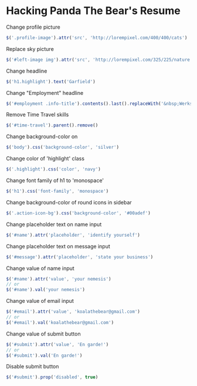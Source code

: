 # Hacking Panda The Bear's Resume

Change profile picture
```javascript
$('.profile-image').attr('src', 'http://lorempixel.com/400/400/cats')
```

Replace sky picture
```javascript
$('#left-image img').attr('src', 'http://lorempixel.com/325/225/nature')
```

Change headline
```javascript
$('h1.highlight').text('Garfield')
```

Change "Employment" headline
```javascript
$('#employment .info-title').contents().last().replaceWith('&nbsp;Werks I did');
```

Remove Time Travel skills
```javascript
$('#time-travel').parent().remove()
```

Change background-color on <body>
```javascript
$('body').css('background-color', 'silver')
```

Change color of 'highlight' class
```javascript
$('.highlight').css('color', 'navy')
```

Change font family of h1 to 'monospace'
```javascript
$('h1').css('font-family', 'monospace')
```

Change background-color of round icons in sidebar
```javascript
$('.action-icon-bg').css('background-color', '#00adef')
```

Change placeholder text on name input
```javascript
$('#name').attr('placeholder', 'identify yourself')
```

Change placeholder text on message input
```javascript
$('#message').attr('placeholder', 'state your business')
```

Change value of name input
```javascript
$('#name').attr('value', 'your nemesis')
// or
$('#name').val('your nemesis')
```

Change value of email input
```javascript
$('#email').attr('value', 'koalathebear@gmail.com')
// or
$('#email').val('koalathebear@gmail.com')
```

Change value of submit button
```javascript
$('#submit').attr('value', 'En garde!')
// or
$('#submit').val('En garde!')
```

Disable submit button
```javascript
$('#submit').prop('disabled', true)
```

